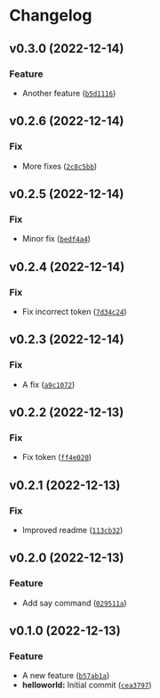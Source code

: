 # Changelog

<!--next-version-placeholder-->

## v0.3.0 (2022-12-14)
### Feature
* Another feature ([`b5d1116`](https://github.com/daniel-makerx/helloworld/commit/b5d11162ea08816c2621a2e892ef1113ce43ed5a))

## v0.2.6 (2022-12-14)
### Fix
* More fixes ([`2c8c5bb`](https://github.com/daniel-makerx/helloworld/commit/2c8c5bbe83eb570e816092106bb8f884234befb2))

## v0.2.5 (2022-12-14)
### Fix
* Minor fix ([`bedf4a4`](https://github.com/daniel-makerx/helloworld/commit/bedf4a41df34248ac8920cbb3d5991f529f9315a))

## v0.2.4 (2022-12-14)
### Fix
* Fix incorrect token ([`7d34c24`](https://github.com/daniel-makerx/helloworld/commit/7d34c2472efe9f75d879ff98ea61515b1df3727d))

## v0.2.3 (2022-12-14)
### Fix
* A fix ([`a9c1072`](https://github.com/daniel-makerx/helloworld/commit/a9c10721803fa32b5d6717fb2cd99d8f390272ff))

## v0.2.2 (2022-12-13)
### Fix
* Fix token ([`ff4e020`](https://github.com/daniel-makerx/helloworld/commit/ff4e0202b48a98b44fb813315d29c57c459416ae))

## v0.2.1 (2022-12-13)
### Fix
* Improved readme ([`113cb32`](https://github.com/daniel-makerx/helloworld/commit/113cb326b1763191a734de1f6eeb60c9e96c8c1c))

## v0.2.0 (2022-12-13)
### Feature
* Add say command ([`029511a`](https://github.com/daniel-makerx/helloworld/commit/029511a2adddab7cc26afb66d6f3292beb2a01f1))

## v0.1.0 (2022-12-13)
### Feature
* A new feature ([`b57ab1a`](https://github.com/daniel-makerx/helloworld/commit/b57ab1a1f75a3bc8205bfac9d2dc8793aa6cfdce))
* **helloworld:** Initial commit ([`cea3797`](https://github.com/daniel-makerx/helloworld/commit/cea37972fcc5abb558c6525c59402432fa86e13b))
